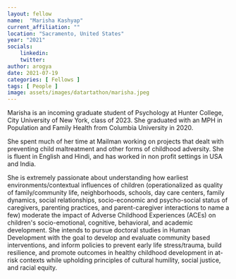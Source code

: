 ```yaml
---
layout: fellow
name:  "Marisha Kashyap"
current_affiliation: ""
location: "Sacramento, United States"
year: "2021"
socials:
    linkedin: 
    twitter: 
author: arogya
date: 2021-07-19
categories: [ Fellows ]
tags: [ People ]
image: assets/images/datartathon/marisha.jpeg
---
```


Marisha is an incoming graduate student of Psychology at Hunter College, City University of New York, class of 2023. She graduated with an MPH in Population and Family Health from Columbia University in 2020. 

She spent much of her time at Mailman working on projects that dealt with preventing child maltreatment and other forms of childhood adversity. She is fluent in English and Hindi, and has worked in non profit settings in USA and India. 

She is extremely passionate about understanding how earliest environments/contextual influences of children (operationalized as quality of family/community life, neighborhoods, schools, day care centers, family dynamics, social relationships, socio-economic and psycho-social status of caregivers, parenting practices, and parent-caregiver interactions to name a few) moderate the impact of Adverse Childhood Experiences (ACEs) on children's socio-emotional, cognitive, behavioral, and academic development. She intends to pursue doctoral studies in Human Development with the goal to develop and evaluate community based interventions, and inform policies to prevent early life stress/trauma, build resilience, and promote outcomes in healthy childhood development in at-risk contexts while upholding principles of cultural humility, social justice, and racial equity. 
